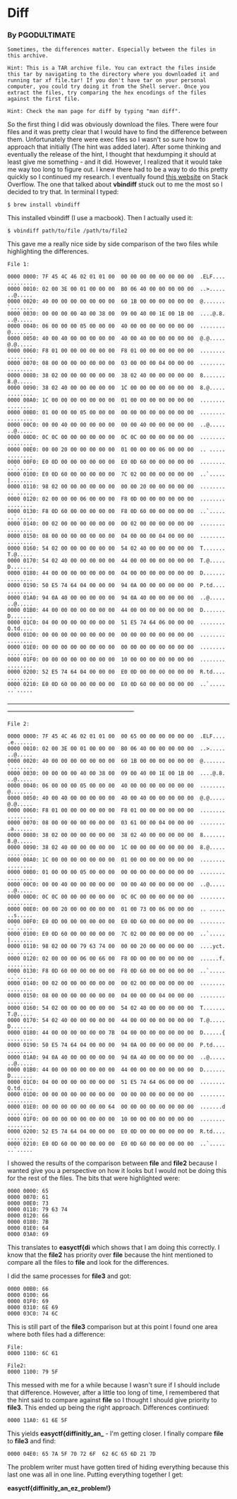 # Diff
### By PGODULTIMATE

```
Sometimes, the differences matter. Especially between the files in this archive.

Hint: This is a TAR archive file. You can extract the files inside this tar by navigating to the directory where you downloaded it and running tar xf file.tar! If you don't have tar on your personal computer, you could try doing it from the Shell server. Once you extract the files, try comparing the hex encodings of the files against the first file.

Hint: Check the man page for diff by typing "man diff".
```

So the first thing I did was obviously download the files. There were four files and it was pretty clear that I would have to find the difference between them. Unfortunately there were exec files so I wasn't so sure how to approach that initially (The hint was added later). After some thinking and eventually the release of the hint, I thought that hexdumping it should at least give me something - and it did. However, I realized that it would take me way too long to figure out. I knew there had to be a way to do this pretty quickly so I continued my research. I eventually found [this website](https://stackoverflow.com/questions/12118403/how-to-compare-binary-files-to-check-if-they-are-the-same) on Stack Overflow. The one that talked about **vbindiff** stuck out to me the most so I decided to try that. In terminal I typed:

```
$ brew install vbindiff
```

This installed vbindiff (I use a macbook). Then I actually used it:

```
$ vbindiff path/to/file /path/to/file2 
```

This gave me a really nice side by side comparison of the two files while highlighting the differences. 

```
File 1:

0000 0000: 7F 45 4C 46 02 01 01 00  00 00 00 00 00 00 00 00  .ELF.... ........  
0000 0010: 02 00 3E 00 01 00 00 00  B0 06 40 00 00 00 00 00  ..>..... ..@.....  
0000 0020: 40 00 00 00 00 00 00 00  60 1B 00 00 00 00 00 00  @....... `.......  
0000 0030: 00 00 00 00 40 00 38 00  09 00 40 00 1E 00 1B 00  ....@.8. ..@.....  
0000 0040: 06 00 00 00 05 00 00 00  40 00 00 00 00 00 00 00  ........ @.......  
0000 0050: 40 00 40 00 00 00 00 00  40 00 40 00 00 00 00 00  @.@..... @.@.....  
0000 0060: F8 01 00 00 00 00 00 00  F8 01 00 00 00 00 00 00  ........ ........  
0000 0070: 08 00 00 00 00 00 00 00  03 00 00 00 04 00 00 00  ........ ........  
0000 0080: 38 02 00 00 00 00 00 00  38 02 40 00 00 00 00 00  8....... 8.@.....  
0000 0090: 38 02 40 00 00 00 00 00  1C 00 00 00 00 00 00 00  8.@..... ........  
0000 00A0: 1C 00 00 00 00 00 00 00  01 00 00 00 00 00 00 00  ........ ........  
0000 00B0: 01 00 00 00 05 00 00 00  00 00 00 00 00 00 00 00  ........ ........  
0000 00C0: 00 00 40 00 00 00 00 00  00 00 40 00 00 00 00 00  ..@..... ..@.....  
0000 00D0: 0C 0C 00 00 00 00 00 00  0C 0C 00 00 00 00 00 00  ........ ........  
0000 00E0: 00 00 20 00 00 00 00 00  01 00 00 00 06 00 00 00  .. ..... ........  
0000 00F0: E0 0D 00 00 00 00 00 00  E0 0D 60 00 00 00 00 00  ........ ..`.....  
0000 0100: E0 0D 60 00 00 00 00 00  7C 02 00 00 00 00 00 00  ..`..... |.......  
0000 0110: 98 02 00 00 00 00 00 00  00 00 20 00 00 00 00 00  ........ .. .....  
0000 0120: 02 00 00 00 06 00 00 00  F8 0D 00 00 00 00 00 00  ........ ........  
0000 0130: F8 0D 60 00 00 00 00 00  F8 0D 60 00 00 00 00 00  ..`..... ..`.....  
0000 0140: 00 02 00 00 00 00 00 00  00 02 00 00 00 00 00 00  ........ ........  
0000 0150: 08 00 00 00 00 00 00 00  04 00 00 00 04 00 00 00  ........ ........  
0000 0160: 54 02 00 00 00 00 00 00  54 02 40 00 00 00 00 00  T....... T.@.....  
0000 0170: 54 02 40 00 00 00 00 00  44 00 00 00 00 00 00 00  T.@..... D.......  
0000 0180: 44 00 00 00 00 00 00 00  04 00 00 00 00 00 00 00  D....... ........  
0000 0190: 50 E5 74 64 04 00 00 00  94 0A 00 00 00 00 00 00  P.td.... ........  
0000 01A0: 94 0A 40 00 00 00 00 00  94 0A 40 00 00 00 00 00  ..@..... ..@.....  
0000 01B0: 44 00 00 00 00 00 00 00  44 00 00 00 00 00 00 00  D....... D.......  
0000 01C0: 04 00 00 00 00 00 00 00  51 E5 74 64 06 00 00 00  ........ Q.td....  
0000 01D0: 00 00 00 00 00 00 00 00  00 00 00 00 00 00 00 00  ........ ........  
0000 01E0: 00 00 00 00 00 00 00 00  00 00 00 00 00 00 00 00  ........ ........  
0000 01F0: 00 00 00 00 00 00 00 00  10 00 00 00 00 00 00 00  ........ ........  
0000 0200: 52 E5 74 64 04 00 00 00  E0 0D 00 00 00 00 00 00  R.td.... ........  
0000 0210: E0 0D 60 00 00 00 00 00  E0 0D 60 00 00 00 00 00  ..`..... ..`.....  
```
–––––––––––––––––––––––––––––––––––––––––––––––––––––––––––––––––––––––––––––––––––––––––––––––––––––––––––––––––

```
File 2:

0000 0000: 7F 45 4C 46 02 01 01 00  00 65 00 00 00 00 00 00  .ELF.... .e......  
0000 0010: 02 00 3E 00 01 00 00 00  B0 06 40 00 00 00 00 00  ..>..... ..@.....  
0000 0020: 40 00 00 00 00 00 00 00  60 1B 00 00 00 00 00 00  @....... `.......  
0000 0030: 00 00 00 00 40 00 38 00  09 00 40 00 1E 00 1B 00  ....@.8. ..@.....  
0000 0040: 06 00 00 00 05 00 00 00  40 00 00 00 00 00 00 00  ........ @.......  
0000 0050: 40 00 40 00 00 00 00 00  40 00 40 00 00 00 00 00  @.@..... @.@.....  
0000 0060: F8 01 00 00 00 00 00 00  F8 01 00 00 00 00 00 00  ........ ........  
0000 0070: 08 00 00 00 00 00 00 00  03 61 00 00 04 00 00 00  ........ .a......  
0000 0080: 38 02 00 00 00 00 00 00  38 02 40 00 00 00 00 00  8....... 8.@.....  
0000 0090: 38 02 40 00 00 00 00 00  1C 00 00 00 00 00 00 00  8.@..... ........  
0000 00A0: 1C 00 00 00 00 00 00 00  01 00 00 00 00 00 00 00  ........ ........  
0000 00B0: 01 00 00 00 05 00 00 00  00 00 00 00 00 00 00 00  ........ ........  
0000 00C0: 00 00 40 00 00 00 00 00  00 00 40 00 00 00 00 00  ..@..... ..@.....  
0000 00D0: 0C 0C 00 00 00 00 00 00  0C 0C 00 00 00 00 00 00  ........ ........  
0000 00E0: 00 00 20 00 00 00 00 00  01 00 73 00 06 00 00 00  .. ..... ..s.....  
0000 00F0: E0 0D 00 00 00 00 00 00  E0 0D 60 00 00 00 00 00  ........ ..`.....  
0000 0100: E0 0D 60 00 00 00 00 00  7C 02 00 00 00 00 00 00  ..`..... |....... 
0000 0110: 98 02 00 00 79 63 74 00  00 00 20 00 00 00 00 00  ....yct. .. .....  
0000 0120: 02 00 00 00 06 00 66 00  F8 0D 00 00 00 00 00 00  ......f. ........  
0000 0130: F8 0D 60 00 00 00 00 00  F8 0D 60 00 00 00 00 00  ..`..... ..`.....  
0000 0140: 00 02 00 00 00 00 00 00  00 02 00 00 00 00 00 00  ........ ........  
0000 0150: 08 00 00 00 00 00 00 00  04 00 00 00 04 00 00 00  ........ ........  
0000 0160: 54 02 00 00 00 00 00 00  54 02 40 00 00 00 00 00  T....... T.@.....  
0000 0170: 54 02 40 00 00 00 00 00  44 00 00 00 00 00 00 00  T.@..... D.......  
0000 0180: 44 00 00 00 00 00 00 7B  04 00 00 00 00 00 00 00  D......{ ........  
0000 0190: 50 E5 74 64 04 00 00 00  94 0A 00 00 00 00 00 00  P.td.... ........  
0000 01A0: 94 0A 40 00 00 00 00 00  94 0A 40 00 00 00 00 00  ..@..... ..@.....  
0000 01B0: 44 00 00 00 00 00 00 00  44 00 00 00 00 00 00 00  D....... D.......  
0000 01C0: 04 00 00 00 00 00 00 00  51 E5 74 64 06 00 00 00  ........ Q.td....  
0000 01D0: 00 00 00 00 00 00 00 00  00 00 00 00 00 00 00 00  ........ ........  
0000 01E0: 00 00 00 00 00 00 00 64  00 00 00 00 00 00 00 00  .......d ........  
0000 01F0: 00 00 00 00 00 00 00 00  10 00 00 00 00 00 00 00  ........ ........  
0000 0200: 52 E5 74 64 04 00 00 00  E0 0D 00 00 00 00 00 00  R.td.... ........  
0000 0210: E0 0D 60 00 00 00 00 00  E0 0D 60 00 00 00 00 00  ..`..... ..`..... 
```

I showed the results of the comparison between **file** and **file2** because I wanted give you a perspective on how it looks but I would not be doing this for the rest of the files. The bits that were highlighted were:

```
0000 0000: 65
0000 0070: 61
0000 00E0: 73
0000 0110: 79 63 74
0000 0120: 66
0000 0180: 7B
0000 01E0: 64
0000 03A0: 69
```

This translates to **easyctf{di** which shows that I am doing this correctly. I know that the **file2** has priority over **file** because the hint mentioned to compare all the files to **file** and look for the differences.

I did the same processes for **file3** and got:

```
0000 00B0: 66
0000 0100: 66
0000 01F0: 69
0000 0310: 6E 69
0000 03C0: 74 6C
```

This is still part of the **file3** comparison but at this point I found one area where both files had a difference:
```
File:
0000 1100: 6C 61

File2:
0000 1100: 79 5F
```

This messed with me for a while because I wasn't sure if I should include that difference. However, after a little too long of time, I remembered that the hint said to compare against **file** so I thought I should give priority to **file3**. This ended up being the right approach. Differences continued:

```
0000 11A0: 61 6E 5F
```

This yields **easyctf{diffinitly\_an\_** - I'm getting closer. I finally compare **file** to **file3** and find:

```
0000 04E0: 65 7A 5F 70 72 6F  62 6C 65 6D 21 7D
```

The problem writer must have gotten tired of hiding everything because this last one was all in one line. Putting everything together I get:

**easyctf{diffinitly\_an\_ez\_problem!}**

